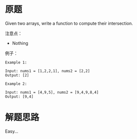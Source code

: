 # 原题
Given two arrays, write a function to compute their intersection.

注意点：

  - Nothing

例子：

```
Example 1:

Input: nums1 = [1,2,2,1], nums2 = [2,2]
Output: [2]

Example 2:

Input: nums1 = [4,9,5], nums2 = [9,4,9,8,4]
Output: [9,4]
```

# 解题思路
Easy...
